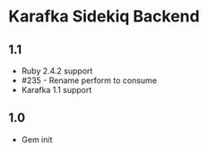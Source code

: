 # Karafka Sidekiq Backend

## 1.1
- Ruby 2.4.2 support
- #235 - Rename perform to consume
- Karafka 1.1 support

## 1.0

- Gem init
